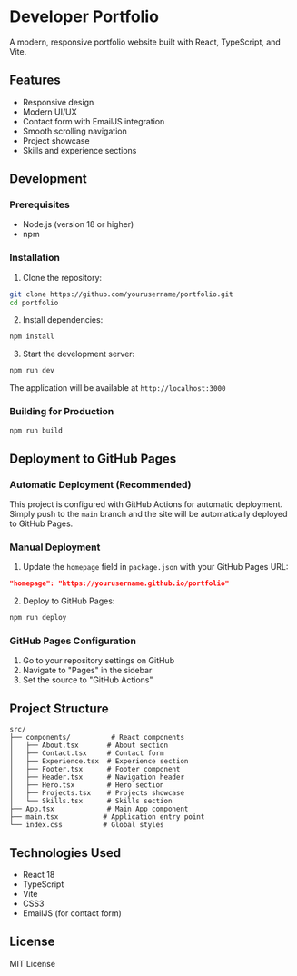# Developer Portfolio

A modern, responsive portfolio website built with React, TypeScript, and Vite.

## Features

- Responsive design
- Modern UI/UX
- Contact form with EmailJS integration
- Smooth scrolling navigation
- Project showcase
- Skills and experience sections

## Development

### Prerequisites

- Node.js (version 18 or higher)
- npm

### Installation

1. Clone the repository:
```bash
git clone https://github.com/yourusername/portfolio.git
cd portfolio
```

2. Install dependencies:
```bash
npm install
```

3. Start the development server:
```bash
npm run dev
```

The application will be available at `http://localhost:3000`

### Building for Production

```bash
npm run build
```

## Deployment to GitHub Pages

### Automatic Deployment (Recommended)

This project is configured with GitHub Actions for automatic deployment. Simply push to the `main` branch and the site will be automatically deployed to GitHub Pages.

### Manual Deployment

1. Update the `homepage` field in `package.json` with your GitHub Pages URL:
```json
"homepage": "https://yourusername.github.io/portfolio"
```

2. Deploy to GitHub Pages:
```bash
npm run deploy
```

### GitHub Pages Configuration

1. Go to your repository settings on GitHub
2. Navigate to "Pages" in the sidebar
3. Set the source to "GitHub Actions"

## Project Structure

```
src/
├── components/          # React components
│   ├── About.tsx       # About section
│   ├── Contact.tsx     # Contact form
│   ├── Experience.tsx  # Experience section
│   ├── Footer.tsx      # Footer component
│   ├── Header.tsx      # Navigation header
│   ├── Hero.tsx        # Hero section
│   ├── Projects.tsx    # Projects showcase
│   └── Skills.tsx      # Skills section
├── App.tsx             # Main App component
├── main.tsx           # Application entry point
└── index.css          # Global styles
```

## Technologies Used

- React 18
- TypeScript
- Vite
- CSS3
- EmailJS (for contact form)

## License

MIT License
